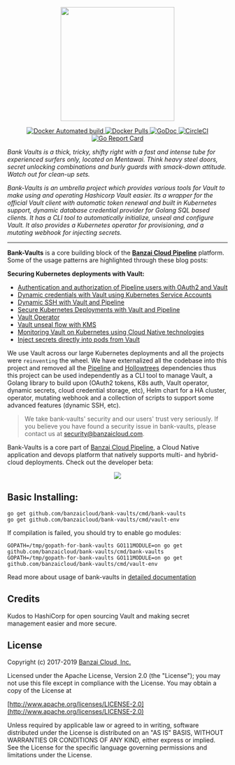 

<p align="center"><img src="docs/images/logo.png" width="260"></p>

<p align="center">

  <a href="https://hub.docker.com/r/banzaicloud/bank-vaults/">
    <img src="https://img.shields.io/docker/automated/banzaicloud/bank-vaults.svg" alt="Docker Automated build">
  </a>

  <a href="https://hub.docker.com/r/banzaicloud/bank-vaults/">
    <img src="https://img.shields.io/docker/pulls/banzaicloud/bank-vaults.svg?style=shield" alt="Docker Pulls">
  </a>
  
  <a href="https://godoc.org/github.com/banzaicloud/bank-vaults">
    <img src="https://godoc.org/github.com/banzaicloud/bank-vaults?status.svg" alt="GoDoc">
  </a>

  <a href="https://circleci.com/gh/banzaicloud/bank-vaults">
    <img src="https://circleci.com/gh/banzaicloud/bank-vaults.svg?style=shield" alt="CircleCI">
  </a>

  <a href="https://goreportcard.com/badge/github.com/banzaicloud/bank-vaults">
    <img src="https://goreportcard.com/badge/github.com/banzaicloud/bank-vaults" alt="Go Report Card">
  </a>


</p>


*Bank Vaults is a thick, tricky, shifty right with a fast and intense tube for experienced surfers only, located on Mentawai. Think heavy steel doors, secret unlocking combinations and burly guards with smack-down attitude. Watch out for clean-up sets.*

*Bank-Vaults is an umbrella project which provides various tools for Vault to make using and operating Hashicorp Vault easier. Its a wrapper for the official Vault client with automatic token renewal and built in Kubernetes support, dynamic database credential provider for Golang SQL based clients. It has a CLI tool to automatically initialize, unseal and configure Vault. It also provides a Kubernetes operator for provisioning, and a mutating webhook for injecting secrets.*

---

**Bank-Vaults** is a core building block of the **[Banzai Cloud Pipeline](https://github.com/banzaicloud/pipeline)** platform. Some of the usage patterns are highlighted through these blog posts:

**Securing Kubernetes deployments with Vault:**

- [Authentication and authorization of Pipeline users with OAuth2 and Vault](https://banzaicloud.com/blog/oauth2-vault/)
- [Dynamic credentials with Vault using Kubernetes Service Accounts](https://banzaicloud.com/blog/vault-dynamic-secrets/)
- [Dynamic SSH with Vault and Pipeline](https://banzaicloud.com/blog/vault-dynamic-ssh/)
- [Secure Kubernetes Deployments with Vault and Pipeline](https://banzaicloud.com/blog/hashicorp-guest-post/)
- [Vault Operator](https://banzaicloud.com/blog/vault-operator/)
- [Vault unseal flow with KMS](https://banzaicloud.com/blog/vault-unsealing/)
- [Monitoring Vault on Kubernetes using Cloud Native technologies](https://banzaicloud.com/blog/monitoring-vault-grafana/)
- [Inject secrets directly into pods from Vault](https://banzaicloud.com/blog/inject-secrets-into-pods-vault/)

We use Vault across our large Kubernetes deployments and all the projects were `reinventing` the wheel. We have externalized all the codebase into this project and removed all the [Pipeline](https://github.com/banzaicloud/pipeline) and [Hollowtrees](https://github.com/banzaicloud/hollowtrees) dependencies thus this project can be used independently as a CLI tool to manage Vault, a Golang library to build upon (OAuth2 tokens, K8s auth, Vault operator, dynamic secrets, cloud credential storage, etc), Helm chart for a HA cluster, operator, mutating webhook and a collection of scripts to support some advanced features (dynamic SSH, etc).

>We take bank-vaults' security and our users' trust very seriously. If you believe you have found a security issue in bank-vaults, please contact us at security@banzaicloud.com.

Bank-Vaults is a core part of [Banzai Cloud Pipeline](https://banzaicloud.com/), a Cloud Native application and devops platform that natively supports multi- and hybrid-cloud deployments. Check out the developer beta:
<p align="center">
  <a href="https://beta.banzaicloud.io">
  <img src="https://camo.githubusercontent.com/a487fb3128bcd1ef9fc1bf97ead8d6d6a442049a/68747470733a2f2f62616e7a6169636c6f75642e636f6d2f696d672f7472795f706970656c696e655f627574746f6e2e737667">
  </a>
</p>


## Basic Installing:
```shell
go get github.com/banzaicloud/bank-vaults/cmd/bank-vaults
go get github.com/banzaicloud/bank-vaults/cmd/vault-env
```

If compilation is failed, you should try to enable go modules:
```shell
GOPATH=/tmp/gopath-for-bank-vaults GO111MODULE=on go get github.com/banzaicloud/bank-vaults/cmd/bank-vaults
GOPATH=/tmp/gopath-for-bank-vaults GO111MODULE=on go get github.com/banzaicloud/bank-vaults/cmd/vault-env
```

Read more about usage of bank-vaults in [detailed documentation](docs/README.md)

## Credits

Kudos to HashiCorp for open sourcing Vault and making secret management easier and more secure.

## License

Copyright (c) 2017-2019 [Banzai Cloud, Inc.](https://banzaicloud.com)

Licensed under the Apache License, Version 2.0 (the "License");
you may not use this file except in compliance with the License.
You may obtain a copy of the License at

[http://www.apache.org/licenses/LICENSE-2.0](http://www.apache.org/licenses/LICENSE-2.0)

Unless required by applicable law or agreed to in writing, software
distributed under the License is distributed on an "AS IS" BASIS,
WITHOUT WARRANTIES OR CONDITIONS OF ANY KIND, either express or implied.
See the License for the specific language governing permissions and
limitations under the License.
